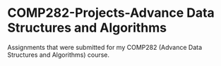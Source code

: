 # COMP282-Projects-Advance Data Structures and Algorithms
Assignments that were submitted for my COMP282 (Advance Data Structures and Algorithms) course.
